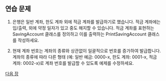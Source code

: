 ## 연습 문제
1. 은행은 일반 계좌, 한도 계좌 외에 적금 계좌를 발급하기로 했습니다. 적금 계좌에는 입/출력, 외에 약정 일자가 있고 중도 해지할 수 있습니다.
적금 계좌를 표현하는 SavingAccount 클래스를 정의하고 이를 출력하는 PrintSavingAccount 클래스를 작성하세요.

2. 현재 계좌 번호는 계좌의 종류와 상관없이 일괄적으로 번호를 증가하여 발급합니다.
계좌의 종류에 따라 다른 형태 (예: 일반 예금: 0000-x, 한도 계좌: 0001-x, 적금 계좌: 0002-x)로 계좌 번호를 발급할 수 있도록 예제를 수정하세요.

<a href="./15_LSP.md">다음 장</a>